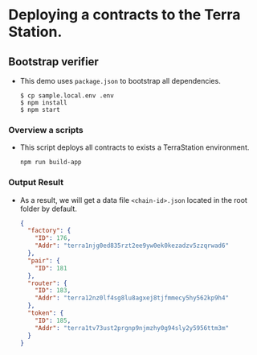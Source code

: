 # Deploying a contracts to the Terra Station. #

## Bootstrap verifier
* This demo uses `package.json` to bootstrap all dependencies.
  ```shell
  $ cp sample.local.env .env
  $ npm install
  $ npm start
  ```

### Overview a scripts
* This script deploys all contracts to exists a TerraStation environment. 
  ```shell
  npm run build-app
  ```

### Output Result
* As a result, we will get a data file `<chain-id>.json` located in the root folder by default.
  ```json
  {
    "factory": {
      "ID": 176,
      "Addr": "terra1njg0ed835rzt2ee9yw0ek0kezadzv5zzqrwad6"
    },
    "pair": {
      "ID": 181
    },
    "router": {
      "ID": 183,
      "Addr": "terra12nz0lf4sg8lu8agxej8tjfmmecy5hy562kp9h4"
    },
    "token": {
      "ID": 185,
      "Addr": "terra1tv73ust2prgnp9njmzhy0g94sly2y5956ttm3m"
    }
  }
  ```